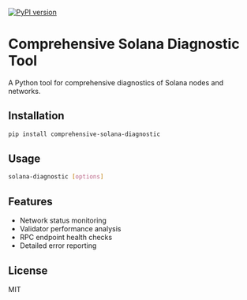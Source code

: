 [![PyPI version](https://badge.fury.io/py/comprehensive-solana-diagnostic.svg)](https://pypi.org/project/comprehensive-solana-diagnostic/)

# Comprehensive Solana Diagnostic Tool

A Python tool for comprehensive diagnostics of Solana nodes and networks.

## Installation

```bash
pip install comprehensive-solana-diagnostic
```

## Usage

```bash
solana-diagnostic [options]
```

## Features

- Network status monitoring
- Validator performance analysis
- RPC endpoint health checks
- Detailed error reporting

## License

MIT
